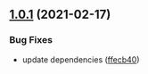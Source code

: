 ## [1.0.1](https://github.com/valverdealbo/error-handler-middleware/compare/v1.0.0...v1.0.1) (2021-02-17)


### Bug Fixes

* update dependencies ([ffecb40](https://github.com/valverdealbo/error-handler-middleware/commit/ffecb40a689761b8e588f39b74997d27ea007da6))
